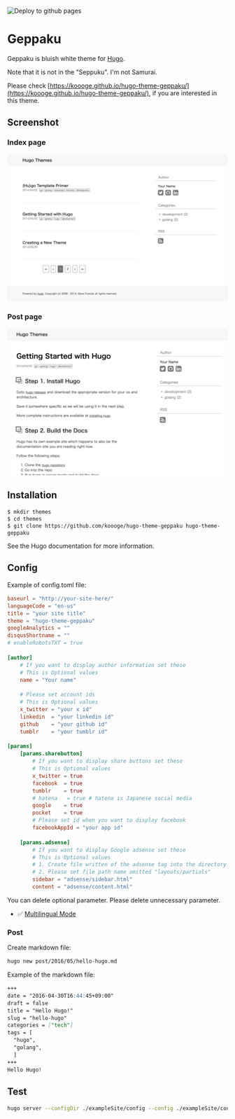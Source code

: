 ![Deploy to github pages](https://github.com/koooge/hugo-theme-geppaku/workflows/Test/badge.svg)

Geppaku
=============================
Geppaku is bluish white theme for [Hugo](http://gohugo.io/).

Note that it is not in the "Seppuku".
I'm not Samurai.

Please check [https://koooge.github.io/hugo-theme-geppaku/](https://koooge.github.io/hugo-theme-geppaku/), if you are interested in this theme.

## Screenshot
### Index page
![list](https://github.com/koooge/hugo-theme-geppaku/blob/main/images/list.png)

### Post page
![post](https://github.com/koooge/hugo-theme-geppaku/blob/main/images/screenshot.png)

## Installation

```
$ mkdir themes
$ cd themes
$ git clone https://github.com/koooge/hugo-theme-geppaku hugo-theme-geppaku
```
See the Hugo documentation for more information.


## Config

Example of config.toml file:
```toml
baseurl = "http://your-site-here/"
languageCode = "en-us"
title = "your site title"
theme = "hugo-theme-geppaku"
googleAnalytics = ""
disqusShortname = ""
# enableRobotsTXT = true

[author]
    # If you want to display author information set these
    # This is Optional values
    name = "Your name"

    # Please set account ids
    # This is Optional values
    x_twitter = "your x id"
    linkedin  = "your linkedin id"
    github    = "your github id"
    tumblr    = "your tumblr id"

[params]
    [params.sharebutton]
        # If you want to display share buttons set these
        # This is Optional values
        x_twitter = true
        facebook  = true
        tumblr    = true
        # hatena   = true # hatena is Japanese social media
        google    = true
        pocket    = true
        # Please set id when you want to display facebook
        facebookAppId = "your app id"

    [params.adsense]
        # If you want to display Google adsense set these
        # This is Optional values
        # 1. Create file written of the adsense tag into the directory "layouts/partials"
        # 2. Please set file path name omitted "layouts/partials"
        sidebar = "adsense/sidebar.html"
        content = "adsense/content.html"
```
You can delete optional parameter.
Please delete unnecessary parameter.

- :white_check_mark: [Multilingual Mode](https://gohugo.io/content-management/multilingual/)

### Post

Create markdown file:
```sh
hugo new post/2016/05/hello-hugo.md
```

Example of the markdown file:
```md
+++
date = "2016-04-30T16:44:45+09:00"
draft = false
title = "Hello Hugo!"
slug = "hello-hugo"
categories = ["tech"]
tags = [
  "hugo",
  "golang",
  ]
+++
Hello Hugo!
```

## Test

```sh
hugo server --configDir ./exampleSite/config --config ./exampleSite/config/test/config.toml --themesDir ./ --layoutDir ./layouts --contentDir ./exampleSite/content
```
